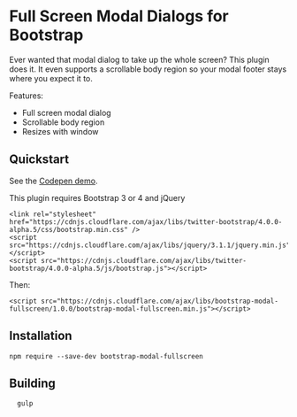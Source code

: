 # Full Screen Modal Dialogs for Bootstrap

Ever wanted that modal dialog to take up the whole screen? This plugin does it. It even supports a scrollable body region so your modal footer stays where you expect it to.

Features:

* Full screen modal dialog
* Scrollable body region
* Resizes with window

## Quickstart

See the [Codepen demo](http://codepen.io/benallfree/pen/vyxqGM).

This plugin requires Bootstrap 3 or 4 and jQuery

    <link rel="stylesheet" href="https://cdnjs.cloudflare.com/ajax/libs/twitter-bootstrap/4.0.0-alpha.5/css/bootstrap.min.css" />
    <script src="https://cdnjs.cloudflare.com/ajax/libs/jquery/3.1.1/jquery.min.js"></script>
    <script src="https://cdnjs.cloudflare.com/ajax/libs/twitter-bootstrap/4.0.0-alpha.5/js/bootstrap.js"></script>

Then:

    <script src="https://cdnjs.cloudflare.com/ajax/libs/bootstrap-modal-fullscreen/1.0.0/bootstrap-modal-fullscreen.min.js"></script>


## Installation

    npm require --save-dev bootstrap-modal-fullscreen

## Building

      gulp
